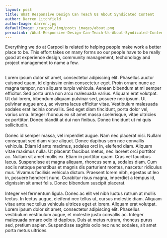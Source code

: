 ```yaml
---
layout: post
title: What Responsive Design Can Teach Us About Syndicated Content
author: Darren Litchfield
authorImage: darren.jpg
defaultImage: /carpool/img/posts_images/about.png
permalink: /What-Responsive-Design-Can-Teach-Us-About-Syndicated-Content.html
---
```

Everything we do at Carpool is related to helping people make work a better place to be. This effort takes on many forms so our people have to be really good at experience design, community management, techonology and project management to name a few.

<!--more-->

<br>
Lorem ipsum dolor sit amet, consectetur adipiscing elit. Phasellus auctor euismod quam, id dignissim enim consectetur eget. Proin ornare nunc ac magna tempor, non aliquam turpis vehicula. Aenean bibendum at mi semper efficitur. Sed porta urna non arcu malesuada varius. Aliquam erat volutpat. Ut dui lorem, bibendum aliquam pulvinar sed, posuere nec ipsum. Ut pulvinar augue arcu, ac viverra lacus efficitur vitae. Vestibulum malesuada sodales erat lacinia convallis. Sed eget diam tincidunt, porta dolor vel, varius urna. Integer rhoncus ex sit amet massa scelerisque, vitae ultricies ex porttitor. Donec blandit at dui non finibus. Donec tincidunt ut mi quis sollicitudin.
<br>
<br>
Donec id semper massa, vel imperdiet augue. Nam nec placerat nisi. Nullam consequat sed diam vitae aliquet. Donec dapibus sem nec convallis vehicula. Etiam id ante maximus, sodales orci in, eleifend diam. Aliquam vitae maximus nulla. Ut placerat faucibus metus, nec laoreet orci porttitor ac. Nullam sit amet mollis ex. Etiam in porttitor quam. Cras vel faucibus lacus. Suspendisse at magna aliquam, rhoncus sem a, sodales diam. Cum sociis natoque penatibus et magnis dis parturient montes, nascetur ridiculus mus. Vivamus facilisis vehicula dictum. Praesent lorem nibh, egestas ut leo in, posuere hendrerit nunc. Curabitur risus magna, imperdiet a tempus id, dignissim sit amet felis. Donec bibendum suscipit placerat.
<br>
<br>
Integer vel fermentum ligula. Donec ac elit vel nibh luctus rutrum at mollis lectus. In lectus augue, eleifend nec tellus ut, cursus molestie diam. Aliquam vitae ante nec tellus vehicula ultrices eget et lorem. Aliquam erat volutpat. Lorem ipsum dolor sit amet, consectetur adipiscing elit. Phasellus vestibulum vestibulum augue, et molestie justo convallis ac. Integer malesuada ornare odio id dapibus. Duis at metus rutrum, rhoncus purus sed, pretium sapien. Suspendisse sagittis odio nec nunc sodales, sit amet porta metus ultrices. 